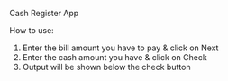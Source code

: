 Cash Register App

How to use:

1. Enter the bill amount you have to pay & click on Next
2. Enter the cash amount you have & click on Check
3. Output will be shown below the check button
